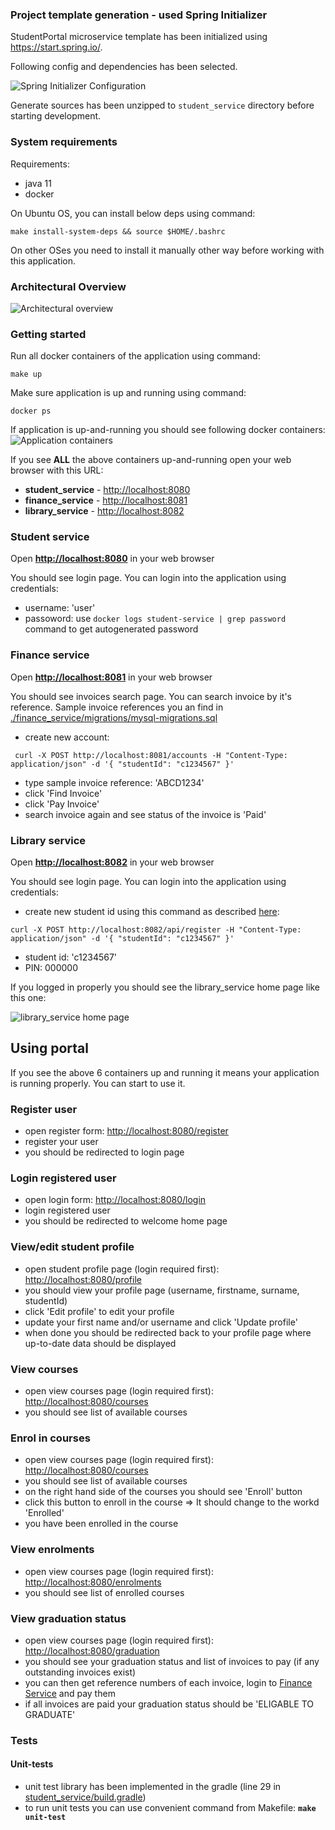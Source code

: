 ### Project template generation - used Spring Initializer

StudentPortal microservice template has been initialized using https://start.spring.io/. 

Following config and dependencies has been selected.

![Spring Initializer Configuration](./docs/spring_initializer.png)

Generate sources has been unzipped to `student_service` directory before
starting development.

### System requirements

Requirements:

* java 11
* docker

On Ubuntu OS, you can install below deps using command: 
```
make install-system-deps && source $HOME/.bashrc
```
On other OSes you need to install it manually other way before working with
this application.

### Architectural Overview

![Architectural overview](./docs/architectural_overview.jpeg)

### Getting started

Run all docker containers of the application using command:
```
make up
```

Make sure application is up and running using command:
```
docker ps
```
If application is up-and-running you should see following docker containers:
![Application containers](./docs/containers.png)

If you see **ALL** the above containers up-and-running open your web browser with this
URL: 

* **student_service** - [http://localhost:8080](http://localhost:8080)
* **finance_service** - [http://localhost:8081](http://localhost:8081)
* **library_service** - [http://localhost:8082](http://localhost:8082)

### Student service

Open **[http://localhost:8080](http://localhost:8080)** in your web browser

You should see login page. You can login into the application using
credentials:

* username: 'user'
* passoword: use `docker logs student-service | grep password` command to get autogenerated password

### Finance service

Open **[http://localhost:8081](http://localhost:8081)** in your web browser

You should see invoices search page. 
You can search invoice by it's reference. Sample invoice references you an find
in [./finance_service/migrations/mysql-migrations.sql](./finance_service/migrations/mysql-migrations.sql)

* create new account:
```
 curl -X POST http://localhost:8081/accounts -H "Content-Type: application/json" -d '{ "studentId": "c1234567" }'
```
* type sample invoice reference: 'ABCD1234'
* click 'Find Invoice' 
* click 'Pay Invoice'
* search invoice again and see status of the invoice is 'Paid' 

### Library service

Open **[http://localhost:8082](http://localhost:8082)** in your web browser

You should see login page. You can login into the application using
credentials:

* create new student id using this command as described [here](https://github.com/tvergilio/CESBooks?tab=readme-ov-file#api):
```
curl -X POST http://localhost:8082/api/register -H "Content-Type: application/json" -d '{ "studentId": "c1234567" }'
```
* student id: 'c1234567'
* PIN: 000000

If you logged in properly you should see the library_service home page like this one:

![library_service home page](./docs/library_service_home_page.png)


## Using portal

If you see the above 6 containers up and running it means your application is
running properly. You can start to use it.

### Register user

* open register form: [http://localhost:8080/register](http://localhost:8080/register)
* register your user
* you should be redirected to login page

### Login registered user

* open login form: [http://localhost:8080/login](http://localhost:8080/login)
* login registered user
* you should be redirected to welcome home page

### View/edit student profile

* open student profile page (login required first): [http://localhost:8080/profile](http://localhost:8080/profile)
* you should view your profile page (username, firstname, surname, studentId)
* click 'Edit profile' to edit your profile
* update your first name and/or username and click 'Update profile'
* when done you should be redirected back to your profile page where up-to-date data should be displayed

### View courses

* open view courses page (login required first): [http://localhost:8080/courses](http://localhost:8080/courses)
* you should see list of available courses

### Enrol in courses

* open view courses page (login required first): [http://localhost:8080/courses](http://localhost:8080/courses)
* you should see list of available courses
* on the right hand side of the courses you should see 'Enroll' button
* click this button to enroll in the course => It should change to the workd 'Enrolled'
* you have been enrolled in the course

### View enrolments

* open view courses page (login required first): [http://localhost:8080/enrolments](http://localhost:8080/enrolments)
* you should see list of enrolled courses

### View graduation status

* open view courses page (login required first): [http://localhost:8080/graduation](http://localhost:8080/graduation)
* you should see your graduation status and list of invoices to pay (if any outstanding invoices exist)
* you can then get reference numbers of each invoice, login to [Finance Service](http://localhost:8081) and pay them
* if all invoices are paid your graduation status should be 'ELIGABLE TO GRADUATE'


### Tests

#### Unit-tests

* unit test library has been implemented in the gradle (line 29 in [student_service/build.gradle](./student_service/build.gradle))
* to run unit tests you can use convenient command from Makefile: **`make unit-test`**

